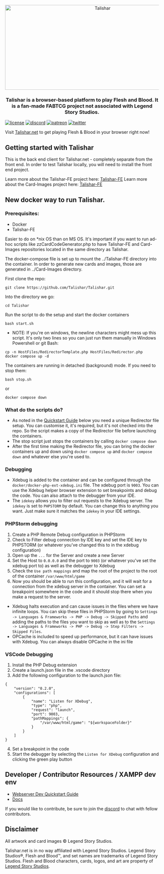 <p align="center">
  <img src="https://github.com/Talishar/Talishar/blob/main/Images/TalisharLogo.webp?raw=true" width="623" height="278" alt="Talishar" />
</p>

<h3 align="center">Talishar is a browser-based platform to play Flesh and Blood. It is a fan-made FABTCG project not associated with Legend Story Studios.</h3>

[![license](https://flat.badgen.net/github/license/talishar/talishar)](./LICENSE)
[![discord](https://flat.badgen.net/discord/online-members/JykuRkdd5S?icon=discord)](https://discord.gg/JykuRkdd5S)
[![patreon](https://flat.badgen.net/badge/become/a%20patreon/F96854?icon=patreon)](https://www.patreon.com/talishar_online/)
[![twitter](https://flat.badgen.net/twitter/follow/talishar_online?icon=twitter)](https://twitter.com/talishar_online/)

Visit [Talishar.net](https://talishar.net/) to get playing Flesh & Blood in your browser right now!

## Getting started with Talishar

This is the back end client for Talishar.net - completely separate from the front end. In order to test Talishar locally, you will need to install the front end project.

Learn more about the Talishar-FE project here: [Talishar-FE](https://github.com/Talishar/Talishar-FE)
Learn more about the Card-Images project here: [Talishar-FE](https://github.com/Talishar/Card-Images)

## New docker way to run Talishar.

### Prerequisites:
 - Docker
 - Talishar-FE

Easier to do on *nix OS than on MS OS.
It's important if you want to run ad-hoc scripts like zzCardCodeGenerator.php to have Talishar-FE and Card-Images repositories located in the same directory as Talishar. 

The docker-compose file is set up to mount the ../Talishar-FE directory into the container.
In order to generate new cards and images, those are generated in ../Card-Images directory.

First clone the repo:
```
git clone https://github.com/Talishar/Talishar.git
```
Into the directory we go:
```
cd Talishar
```
Run the script to do the setup and start the docker containers
```
bash start.sh
```

- NOTE: If you're on windows, the newline characters might mess up this script. It's only two lines so you can just run them manually in Windows Powershell or git Bash:
```
cp -n HostFiles/RedirectorTemplate.php HostFiles/Redirector.php
docker compose up -d
```

The containers are running in detached (background) mode. If you need to stop them:
```
bash stop.sh
```
or
```
docker compose down
```

### What do the scripts do?
- As noted in the [Quickstart Guide](https://docs.google.com/document/d/1qVlTrst58iZ_6xD9PkxIgZUiSKzV-S4eTJmK32qzaP0/edit) below you need a unique Redirector file setup. You can customise it, it's required, but it's not checked into the repo. So the script makes a copy of the Redirector file before launching the containers.
- The stop script just stops the containers by calling `docker compose down`
- After the first time making the Redirector file, you can bring the docker containers up and down using `docker compose up` and `docker compose down` and whatever else you're used to.

### Debugging
- Xdebug is added to the container and can be configured through the `docker/docker-php-ext-xdebug.ini` file. The xdebug port is `9003`. You can use the Xdebug helper browser extension to set breakpoints and debug the code. You can also attach to the debugger from your IDE.
- The `idekey` allows you to filter out requests to the Xdebug server. The `idekey` is set to `PHPSTORM` by default. You can change this to anything you want. Just make sure it matches the `idekey` in your IDE settings.

### PHPStorm debugging
1. Create a PHP Remote Debug configuration in PHPStorm
2. Check to Filter debug connection by IDE key and set the IDE key to PHPSTORM (or whatever you've changed this to in the xdebug configuration)
3. Open up the `...` for the Server and create a new Server
4. Set the Host to `0.0.0.0` and the port to `9003` (or whatever you've set the xdebug port to) as well as the debugger to Xdebug
5. Check the `Use path mappings` and map the root of the project to the root of the container `/var/www/html/game`
6. Now you should be able to run this configuration, and it will wait for a connection from the xdebug server in the container. You can set a breakpoint somewhere in the code and it should stop there when you make a request to the server.
- Xdebug halts execution and can cause issues in the files where we have infinite loops. You can skip these files in PHPStorm by going to `Settings -> Languages & Frameworks -> PHP -> Debug -> Skipped Paths` and adding the paths to the files you want to skip as well as to the `Settings -> Languages & Frameworks -> PHP -> Debug -> Step Filters -> Skipped Files`.
- OPCache is included to speed up performance, but it can have issues with Xdebug. You can always disable OPCache in the ini file
### VSCode Debugging
1. Install the PHP Debug extension
2. Create a launch.json file in the .vscode directory
3. Add the following configuration to the launch.json file:
```
{
    "version": "0.2.0",
    "configurations": [
        {
            "name": "Listen for XDebug",
            "type": "php",
            "request": "launch",
            "port": 9003,
            "pathMappings": {
                "/var/www/html/game": "${workspaceFolder}"
            }
        }
    ]
}
```
4. Set a breakpoint in the code
5. Start the debugger by selecting the `Listen for XDebug` configuration and clicking the green play button

## Developer / Contributor Resources / XAMPP dev env

- [Webserver Dev Quickstart Guide](https://docs.google.com/document/d/1qVlTrst58iZ_6xD9PkxIgZUiSKzV-S4eTJmK32qzaP0/edit)
- [Docs](https://docs.google.com/document/d/15zRJvMOYnwrFtf-pLW3jwpYEMaUrdnNhlhmfgyE4Rs0)

If you would like to contribute, be sure to join the [discord](https://discord.gg/ErmtqQQEFm) to chat with fellow contributors.

## Disclaimer

All artwork and card images © Legend Story Studios.

Talishar.net is in no way affiliated with Legend Story Studios. Legend Story Studios®, Flesh and Blood™, and set names are trademarks of Legend Story Studios. Flesh and Blood characters, cards, logos, and art are property of [Legend Story Studios](https://legendstory.com/).
